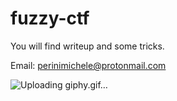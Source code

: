 # fuzzy-ctf

You will find writeup and some tricks.

Email: perinimichele@protonmail.com


![Uploading giphy.gif…]()
